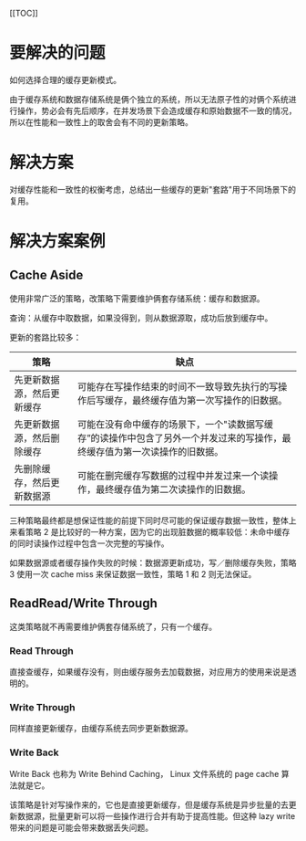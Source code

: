 [[TOC]]

# 要解决的问题

如何选择合理的缓存更新模式。

由于缓存系统和数据存储系统是俩个独立的系统，所以无法原子性的对俩个系统进行操作，势必会有先后顺序，在并发场景下会造成缓存和原始数据不一致的情况，所以在性能和一致性上的取舍会有不同的更新策略。



# 解决方案

对缓存性能和一致性的权衡考虑，总结出一些缓存的更新"套路"用于不同场景下的复用。

# 解决方案案例

## Cache Aside

使用非常广泛的策略，改策略下需要维护俩套存储系统：缓存和数据源。

查询：从缓存中取数据，如果没得到，则从数据源取，成功后放到缓存中。

更新的套路比较多：

| 策略                       | 缺点                                                         |
| -------------------------- | ------------------------------------------------------------ |
| 先更新数据源，然后更新缓存 | 可能存在写操作结束的时间不一致导致先执行的写操作后写缓存，最终缓存值为第一次写操作的旧数据。 |
| 先更新数据源，然后删除缓存 | 可能在没有命中缓存的场景下，一个"读数据写缓存”的读操作中包含了另外一个并发过来的写操作，最终缓存值为第一次读操作的旧数据。 |
| 先删除缓存，然后更新数据源 | 可能在删完缓存写数据的过程中并发过来一个读操作，最终缓存值为第二次读操作的旧数据。 |

三种策略最终都是想保证性能的前提下同时尽可能的保证缓存数据一致性，整体上来看策略 2 是比较好的一种方案，因为它的出现脏数据的概率较低：未命中缓存的同时读操作过程中包含一次完整的写操作。

如果数据源或者缓存操作失败的时候：数据源更新成功，写／删除缓存失败，策略 3 使用一次 cache miss 来保证数据一致性，策略 1 和 2 则无法保证。

## ReadRead/Write Through

这类策略就不再需要维护俩套存储系统了，只有一个缓存。

### Read Through

直接查缓存，如果缓存没有，则由缓存服务去加载数据，对应用方的使用来说是透明的。

### Write Through

同样直接更新缓存，由缓存系统去同步更新数据源。

### Write Back

Write Back 也称为 Write Behind Caching， Linux 文件系统的 page cache 算法就是它。

该策略是针对写操作来的，它也是直接更新缓存，但是缓存系统是异步批量的去更新数据源，批量更新可以将一些操作进行合并有助于提高性能。但这种 lazy write 带来的问题是可能会带来数据丢失问题。